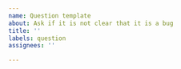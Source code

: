 ```yaml
---
name: Question template
about: Ask if it is not clear that it is a bug
title: ''
labels: question
assignees: ''

---
```



